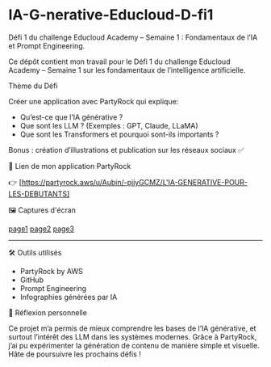 # IA-G-nerative-Educloud-D-fi1
Défi 1 du challenge Educloud Academy – Semaine 1 : Fondamentaux de l’IA et Prompt Engineering.


Ce dépôt contient mon travail pour le Défi 1 du challenge Educloud Academy – Semaine 1 sur les fondamentaux de l’intelligence artificielle.


 Thème du Défi

Créer une application avec PartyRock qui explique:

- Qu’est-ce que l’IA générative ?
- Que sont les LLM ? (Exemples : GPT, Claude, LLaMA)
- Que sont les Transformers et pourquoi sont-ils importants ?

Bonus : création d’illustrations et publication sur les réseaux sociaux ✅


🔗 Lien de mon application PartyRock

👉 [https://partyrock.aws/u/Aubin/-pjjyGCMZ/L'IA-GENERATIVE-POUR-LES-DEBUTANTS]


🖼️ Captures d'écran

[page1](./captures/page1.png)
[page2](./captures/page2.png)
[page3](./captures/page3.png)

---

🛠️ Outils utilisés

- PartyRock by AWS
- GitHub
- Prompt Engineering
- Infographies générées par IA


 🧠 Réflexion personnelle
 
Ce projet m’a permis de mieux comprendre les bases de l’IA générative, et surtout l’intérêt des LLM dans les systèmes modernes. Grâce à PartyRock, j’ai pu expérimenter la génération de contenu de manière simple et visuelle. Hâte de poursuivre les prochains défis !
